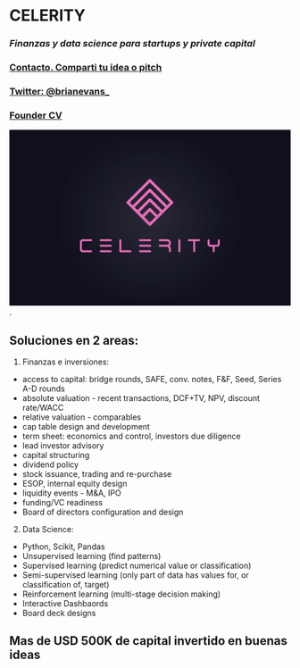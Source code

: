 # CELERITY
### ***Finanzas y data science para startups y private capital***

### [Contacto. Comparti tu idea o pitch](mailto:b.evans@skyhighfund.com) 

### [Twitter: @brianevans_](https://twitter.com/brianevans_)

### [Founder CV](https://github.com/celerityventures/celerityventures.github.io/blob/785313db8efef2f5e8f81d016c1dee7df3273724/CV%20Github.pdf)

![image](celeritylogo.jpg).

## Soluciones en 2 areas:

1. Finanzas e inversiones:
- access to capital: bridge rounds, SAFE, conv. notes, F&F, Seed, Series A-D rounds
- absolute valuation - recent transactions, DCF+TV, NPV, discount rate/WACC
- relative valuation - comparables
- cap table design and development
- term sheet: economics and control, investors due diligence
- lead investor advisory
- capital structuring
- dividend policy
- stock issuance, trading and re-purchase
- ESOP, internal equity design
- liquidity events - M&A, IPO
- funding/VC readiness 
- Board of directors configuration and design

2. Data Science:
- Python, Scikit, Pandas
- Unsupervised learning (find patterns)
- Supervised learning (predict numerical value or classification)
- Semi-supervised learning (only part of data has values for, or classification of, target)
- Reinforcement learning (multi-stage decision making)
- Interactive Dashbaords 
- Board deck designs

## Mas de USD 500K de capital invertido en buenas ideas 
